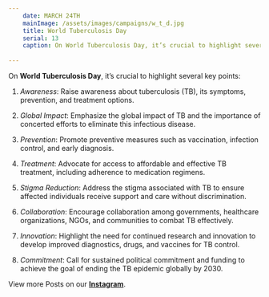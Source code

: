 ```yaml
---
    date: MARCH 24TH
    mainImage: /assets/images/campaigns/w_t_d.jpg
    title: World Tuberculosis Day
    serial: 13
    caption: On World Tuberculosis Day, it’s crucial to highlight several key points...
    
---
```


On **World Tuberculosis Day**, it’s crucial to highlight several key points:
    
1. *Awareness*: Raise awareness about tuberculosis (TB), its symptoms, prevention, and treatment options.
    
2. *Global Impact*: Emphasize the global impact of TB and the importance of concerted efforts to eliminate this infectious disease.
    
3. *Prevention*: Promote preventive measures such as vaccination, infection control, and early diagnosis.
    
4. *Treatment*: Advocate for access to affordable and effective TB treatment, including adherence to medication regimens.
    
5. *Stigma Reduction*: Address the stigma associated with TB to ensure affected individuals receive support and care without discrimination.
    
6. *Collaboration*: Encourage collaboration among governments, healthcare organizations, NGOs, and communities to combat TB effectively.
    
7. *Innovation*: Highlight the need for continued research and innovation to develop improved diagnostics, drugs, and vaccines for TB control.
    
8. *Commitment*: Call for sustained political commitment and funding to achieve the goal of ending the TB epidemic globally by 2030.


View more Posts on our [**Instagram**](https://www.instagram.com/nileunimsa).